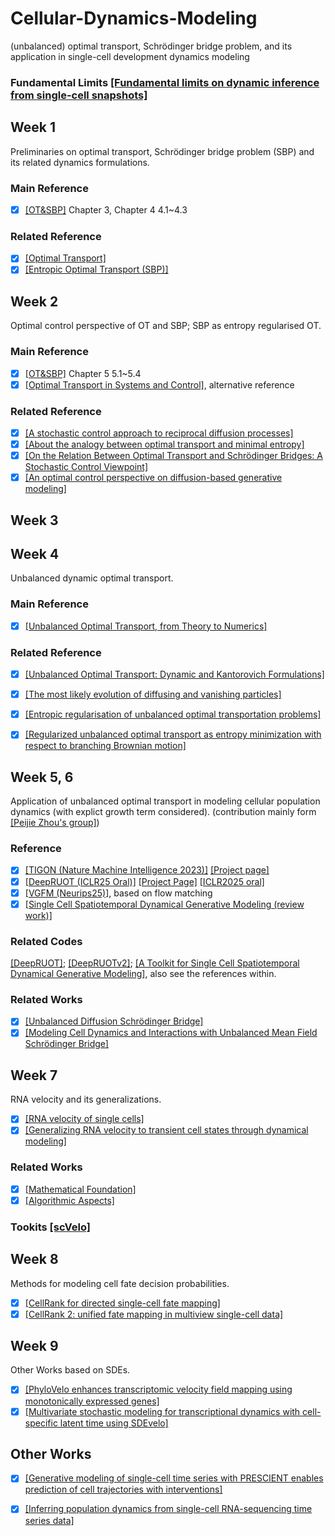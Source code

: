 # Cellular-Dynamics-Modeling
(unbalanced) optimal transport,  Schrödinger bridge problem, and its application in single-cell development dynamics modeling
### Fundamental Limits [[Fundamental limits on dynamic inference from single-cell snapshots]](https://www.pnas.org/doi/10.1073/pnas.1714723115)

## Week 1
Preliminaries on optimal transport, Schrödinger bridge problem (SBP) and its related dynamics formulations.
### Main Reference
- [x] [[OT&SBP]](https://github.com/RobinLufdu/Cellular-Dynamics-Modeling/blob/main/OT%26SBP/Modeling%20and%20control%20of%20collective%20dynamics%20From%20Schroedinger%20bridges%20to%20Optimal%20Mass%20Transport.pdf) Chapter 3, Chapter 4 4.1~4.3

### Related Reference
- [x] [[Optimal Transport]](https://www.damtp.cam.ac.uk/research/cia/files/teaching/Optimal_Transport_Notes.pdf)
- [x] [[Entropic Optimal Transport (SBP)]](https://www.math.columbia.edu/~mnutz/docs/EOT_lecture_notes.pdf)

## Week 2
Optimal control perspective of OT and SBP; SBP as entropy regularised OT.
### Main Reference
- [x] [[OT&SBP]](https://github.com/RobinLufdu/Cellular-Dynamics-Modeling/blob/main/OT%26SBP/Modeling%20and%20control%20of%20collective%20dynamics%20From%20Schroedinger%20bridges%20to%20Optimal%20Mass%20Transport.pdf) Chapter 5 5.1~5.4
- [x] [[Optimal Transport in Systems and Control]](https://www.annualreviews.org/content/journals/10.1146/annurev-control-070220-100858), alternative reference
### Related Reference
- [x] [[A stochastic control approach to reciprocal diffusion processes]](https://link.springer.com/article/10.1007/BF01442404)
- [x] [[About the analogy between optimal transport and minimal entropy]](https://arxiv.org/abs/1510.08230)
- [x] [[On the Relation Between Optimal Transport and Schrödinger Bridges: A Stochastic Control Viewpoint]](https://arxiv.org/abs/1412.4430)
- [x] [[An optimal control perspective on diffusion-based generative modeling]](https://arxiv.org/abs/2211.01364)

## Week 3


## Week 4
Unbalanced dynamic optimal transport.
### Main Reference
- [x] [[Unbalanced Optimal Transport, from Theory to Numerics]](https://arxiv.org/abs/2211.08775)

### Related Reference
- [x] [[Unbalanced Optimal Transport: Dynamic and Kantorovich Formulations]](https://arxiv.org/abs/1508.05216)
- [x] [[The most likely evolution of diffusing and vanishing particles]](https://arxiv.org/abs/2108.02879)
- [x] [[Entropic regularisation of unbalanced optimal transportation problems]](https://arxiv.org/abs/2305.02410)
- [x] [[Regularized unbalanced optimal transport as entropy minimization with respect to branching Brownian motion]](https://arxiv.org/abs/2111.01666)  


## Week 5, 6
Application of unbalanced optimal transport in modeling cellular population dynamics (with explict growth term considered). (contribution mainly form [[Peijie Zhou's group]](https://cliffzhou92.github.io/))

### Reference
- [x] [[TIGON (Nature Machine Intelligence 2023)]](https://www.nature.com/articles/s42256-023-00763-w) [[Project page]](https://github.com/yutongo/TIGON)
- [x] [[DeepRUOT (ICLR25 Oral)]](https://arxiv.org/abs/2410.00844) [[Project Page]](https://github.com/zhenyiizhang/DeepRUOT) [[ICLR2025 oral]](https://iclr.cc/media/iclr-2025/Slides/31800_i2NXVyQ.pdf)
- [x] [[VGFM (Neurips25)]](https://arxiv.org/abs/2505.13413), based on flow matching
- [x] [[Single Cell Spatiotemporal Dynamical Generative Modeling (review work)]](https://www.mdpi.com/1099-4300/27/5/453) 

### Related Codes
[[DeepRUOT]](https://github.com/zhenyiizhang/DeepRUOT); [[DeepRUOTv2]](https://github.com/zhenyiizhang/DeepRUOTv2); [[A Toolkit for Single Cell Spatiotemporal Dynamical Generative Modeling]](https://github.com/zhenyiizhang/CytoBridge), also see the references within.

### Related Works
- [x] [[Unbalanced Diffusion Schrödinger Bridge]](https://arxiv.org/abs/2306.09099)
- [x] [[Modeling Cell Dynamics and Interactions with Unbalanced Mean Field Schrödinger Bridge]](https://arxiv.org/pdf/2505.11197)

## Week 7
RNA velocity and its generalizations.
- [x] [[RNA velocity of single cells]](https://www.nature.com/articles/s41586-018-0414-6)
- [x] [[Generalizing RNA velocity to transient cell states through dynamical modeling]](https://www.nature.com/articles/s41587-020-0591-3)

### Related Works
- [x] [[Mathematical Foundation]](https://www.biorxiv.org/content/10.1101/2020.09.19.304584v1)
- [x] [[Algorithmic Aspects]](https://arxiv.org/abs/2306.05707) 

### Tookits [[scVelo]](https://scvelo.readthedocs.io/en/stable/index.html)

## Week 8
Methods for modeling cell fate decision probabilities.
- [x] [[CellRank for directed single-cell fate mapping]](https://www.nature.com/articles/s41592-021-01346-6)
- [x] [[CellRank 2: unified fate mapping in multiview single-cell data]](https://www.nature.com/articles/s41592-024-02303-9)

## Week 9
Other Works based on SDEs.
- [x] [[PhyloVelo enhances transcriptomic velocity field mapping using monotonically expressed genes]](https://www.nature.com/articles/s41587-023-01887-5)
- [x] [[Multivariate stochastic modeling for transcriptional dynamics with cell-specific latent time using SDEvelo]](https://www.nature.com/articles/s41467-024-55146-5.pdf)

## Other Works
- [x] [[Generative modeling of single-cell time series with PRESCIENT enables prediction of cell trajectories with interventions]](https://www.nature.com/articles/s41467-021-23518-w)
- [x] [[Inferring population dynamics from single-cell RNA-sequencing time series data]](www.nature.com/articles/s41587-019-0088-0) 

